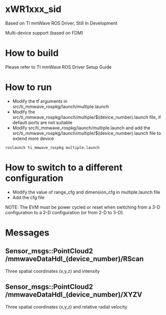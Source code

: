 # xWR1xxx_sid
Based on TI mmWave ROS Driver, Still In Development

Multi-device support (based on FDM)

# How to build
Please refer to TI mmWave ROS Driver Setup Guide

# How to run
+ Modify the tf arguments in src/ti_mmwave_rospkg/launch/multiple.launch
+ Modify the src/ti_mmwave_rospkg/launch/multiple/$(device_number).launch file, if default ports are not suitable
+ Modify src/ti_mmwave_rospkg/launch/multiple.launch and add the src/ti_mmwave_rospkg/launch/multiple/$(device_number).launch file to extend more device

`roslaunch ti_mmwave_rospkg multiple.launch`

# How to switch to a different configuration
+ Modify the value of range_cfg and dimension_cfg in multiple.launch file
+ Add the cfg file

NOTE: The EVM must be power cycled or reset when switching from a 3-D configuration to a
2-D configuration (or from 2-D to 3-D).

# Messages
## Sensor_msgs::PointCloud2 /mmwaveDataHdl_(device_number)/RScan
Three spatial coordinates (x,y,z) and intensity

## Sensor_msgs::PointCloud2 /mmwaveDataHdl_(device_number)/XYZV
Three spatial coordinates (x,y,z) and relative radial velocity
